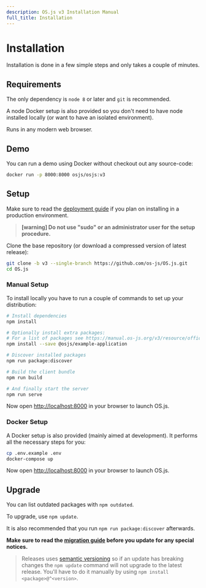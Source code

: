 ```yaml
---
description: OS.js v3 Installation Manual
full_title: Installation
---
```


# Installation

Installation is done in a few simple steps and only takes a couple of minutes.

## Requirements

The only dependency is `node 8` or later and `git` is recommended.

A node Docker setup is also provided so you don't need to have node installed locally (or want to have an isolated environment).

Runs in any modern web browser.

## Demo

You can run a demo using Docker without checkout out any source-code:

```bash
docker run -p 8000:8000 osjs/osjs:v3
```

## Setup

Make sure to read the [deployment guide](../guide/deploy/README.md) if you plan on installing in a production environment.

> **[warning] Do not use "sudo" or an administrator user for the setup procedure.**

Clone the base repository (or download a compressed version of latest release):

```bash
git clone -b v3 --single-branch https://github.com/os-js/OS.js.git
cd OS.js
```

### Manual Setup

To install locally you have to run a couple of commands to set up your distribution:

```bash
# Install dependencies
npm install

# Optionally install extra packages:
# For a list of packages see https://manual.os-js.org/v3/resource/official/
npm install --save @osjs/example-application

# Discover installed packages
npm run package:discover

# Build the client bundle
npm run build

# And finally start the server
npm run serve
```

Now open [http://localhost:8000](http://localhost:8000) in your browser to launch OS.js.

### Docker Setup

A Docker setup is also provided (mainly aimed at development). It performs all the necessary steps for you:

```bash
cp .env.example .env
docker-compose up
```

Now open [http://localhost:8000](http://localhost:8000) in your browser to launch OS.js.

## Upgrade

You can list outdated packages with `npm outdated`.

To upgrade, use `npm update`.

It is also recommended that you run `npm run package:discover` afterwards.

**Make sure to read the [migration guide](../guide/deploy/README.md) before you update for any special notices.**

> Releases uses [semantic versioning](https://semver.org/) so if an update has breaking changes the `npm update` command will not upgrade to the latest release. You'll have to do it manually by using `npm install <package>@^<version>`.
